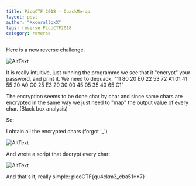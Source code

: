 ```yaml
---
title: PicoCTF 2018 - QuackMe-Up
layout: post
author: "XxcoralloxX"
tags: reverse PicoCTF2018
category: reverse
---
```


Here is a new reverse challenge.

![AltText](https://i.gyazo.com/b66afcc3a6074654aa9b36a536d24199.png)

It is really intuitive, just running the programme we see that it "encrypt" your password, and print it.
We need to dequack: "11 80 20 E0 22 53 72 A1 01 41 55 20 A0 C0 25 E3 20 30 00 45 05 35 40 65 C1"

The encryption seems to be done char by char and since same chars are encrypted in the same way we just need to "map" the output value of every char. (Black box analysis)

So:

I obtain all the encrypted chars (forgot '_')

![AltText](https://i.gyazo.com/3576dbbbbf556e5f8ebeaacaf745ac92.png)

And wrote a script that decrypt every char:

![AltText](https://i.gyazo.com/4d3b1862345b3a987e9e0fa5d8b18b88.png)

And that's it, really simple:
picoCTF{qu4ckm3_cba51**7}
